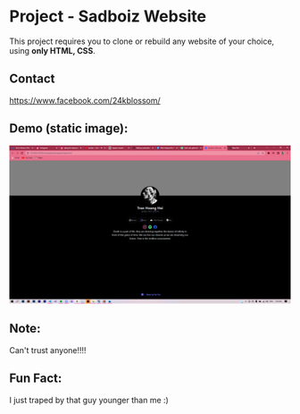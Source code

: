 # Project - Sadboiz Website
This project requires you to clone or rebuild any website of your choice, using **only HTML, CSS**.

## Contact 
https://www.facebook.com/24kblossom/

## Demo (static image):
<img src="https://github.com/hanicsgo/sadboiprofile/blob/main/images/anh.png"/>

## Note:
Can't trust anyone!!!!

## Fun Fact:
I just traped by that guy younger than me :) 
